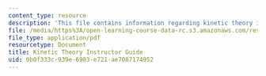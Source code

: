 ```yaml
---
content_type: resource
description: 'This file contains information regarding kinetic theory instructor guide. '
file: /media/https%3A/open-learning-course-data-rc.s3.amazonaws.com/res-tll-004-stem-concept-videos-fall-2013/0b0f333c939e6903e721ae7087174952_MITRES_TLL-004F13_KinGuide.pdf
file_type: application/pdf
resourcetype: Document
title: Kinetic Theory Instructor Guide
uid: 0b0f333c-939e-6903-e721-ae7087174952
---
```

